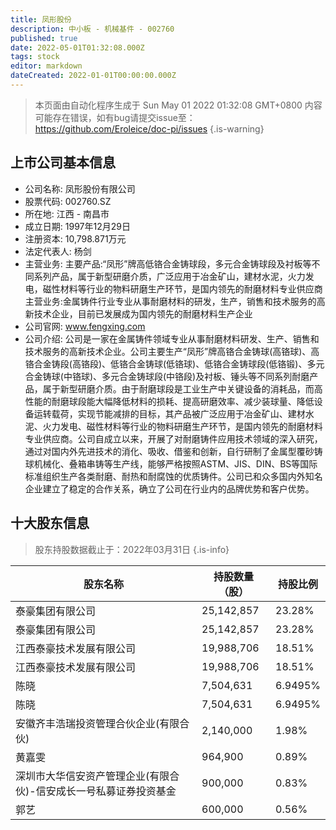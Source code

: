 ```yaml
---
title: 凤形股份
description: 中小板 - 机械基件 - 002760
published: true
date: 2022-05-01T01:32:08.000Z
tags: stock
editor: markdown
dateCreated: 2022-01-01T00:00:00.000Z
---
```


> 本页面由自动化程序生成于 Sun May 01 2022 01:32:08 GMT+0800
> 内容可能存在错误，如有bug请提交issue至：https://github.com/Eroleice/doc-pi/issues
{.is-warning}

## 上市公司基本信息
- 公司名称: 凤形股份有限公司
- 股票代码: 002760.SZ
- 所在地: 江西 - 南昌市
- 成立日期: 1997年12月29日
- 注册资本: 10,798.871万元
- 法定代表人: 杨剑
- 主营业务: 主要产品:“凤形”牌高低铬合金铸球段，多元合金铸球段及衬板等不同系列产品，属于新型研磨介质，广泛应用于冶金矿山，建材水泥，火力发电，磁性材料等行业的物料研磨生产环节，是国内领先的耐磨材料专业供应商主营业务:金属铸件行业专业从事耐磨材料的研发，生产，销售和技术服务的高新技术企业，目前已发展成为国内领先的耐磨材料生产企业
- 公司官网: www.fengxing.com
- 公司介绍: 公司是一家在金属铸件领域专业从事耐磨材料研发、生产、销售和技术服务的高新技术企业。公司主要生产“凤形”牌高铬合金铸球(高铬球)、高铬合金铸段(高铬段)、低铬合金铸球(低铬球)、低铬合金铸球段(低铬锻)、多元合金铸球(中铬球)、多元合金铸球段(中铬段)及衬板、锤头等不同系列耐磨产品，属于新型研磨介质。由于耐磨球段是工业生产中关键设备的消耗品，而高性能的耐磨球段能大幅降低材料的损耗、提高研磨效率、减少装球量、降低设备运转载荷，实现节能减排的目标，其产品被广泛应用于冶金矿山、建材水泥、火力发电、磁性材料等行业的物料研磨生产环节，是国内领先的耐磨材料专业供应商。公司自成立以来，开展了对耐磨铸件应用技术领域的深入研究，通过对国内外先进技术的消化、吸收、借鉴和创新，自行研制了金属型覆砂铸球机械化、叠箱串铸等生产线，能够严格按照ASTM、JIS、DIN、BS等国际标准组织生产各类耐磨、耐热和耐腐蚀的优质铸件。公司已和众多国内外知名企业建立了稳定的合作关系，确立了公司在行业内的品牌优势和客户优势。


## 十大股东信息
> 股东持股数据截止于：2022年03月31日
{.is-info}

| 股东名称 | 持股数量（股） | 持股比例 |
| --- | --- | --- |
| 泰豪集团有限公司 | 25,142,857 | 23.28% |
| 泰豪集团有限公司 | 25,142,857 | 23.28% |
| 江西泰豪技术发展有限公司 | 19,988,706 | 18.51% |
| 江西泰豪技术发展有限公司 | 19,988,706 | 18.51% |
| 陈晓 | 7,504,631 | 6.9495% |
| 陈晓 | 7,504,631 | 6.9495% |
| 安徽齐丰浩瑞投资管理合伙企业(有限合伙) | 2,140,000 | 1.98% |
| 黄嘉雯 | 964,900 | 0.89% |
| 深圳市大华信安资产管理企业(有限合伙)-信安成长一号私募证券投资基金 | 900,000 | 0.83% |
| 郭艺 | 600,000 | 0.56% |




